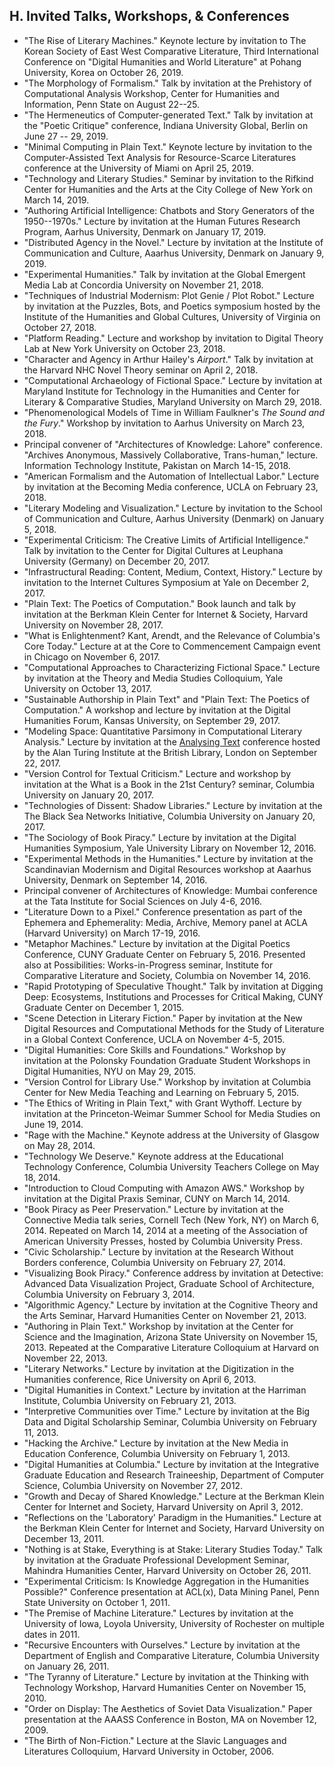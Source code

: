 ## H. Invited Talks, Workshops, & Conferences


- "The Rise of Literary Machines." Keynote lecture by invitation to The Korean Society of East
  West Comparative Literature, Third International Conference on "Digital Humanities and World
Literature" at Pohang University, Korea on October 26, 2019.
- "The Morphology of Formalism." Talk by invitation at the Prehistory of Computational Analysis
  Workshop,  Center for Humanities and Information, Penn State on August 22--25.
- "The Hermeneutics of Computer-generated Text." Talk by invitation at the "Poetic Critique"
  conference, Indiana University Global, Berlin on June 27 -- 29, 2019.
- "Minimal Computing in Plain Text." Keynote lecture by invitation to the Computer-Assisted
  Text Analysis for Resource-Scarce Literatures conference at the University of Miami on April 25, 2019.
- "Technology and Literary Studies." Seminar by invitation to the Rifkind Center for Humanities
  and the Arts at the City College of New York on March 14, 2019.
- "Authoring Artificial Intelligence: Chatbots and Story Generators of the 1950--1970s."
  Lecture by invitation at the Human Futures Research Program, Aarhus University, Denmark on
January 17, 2019.
- "Distributed Agency in the Novel." Lecture by invitation at the Institute of Communication
  and Culture, Aaarhus University, Denmark on January 9, 2019.
- "Experimental Humanities." Talk by invitation at the Global Emergent Media Lab at Concordia
  University on November 21, 2018.
- "Techniques of Industrial Modernism: Plot Genie / Plot Robot." Lecture by invitation at the
  Puzzles, Bots, and Poetics symposium hosted by the Institute of the Humanities and Global
Cultures, University of Virginia on October 27, 2018.
- "Platform Reading." Lecture and workshop by invitation to Digital Theory Lab at New York
  University on October 23, 2018.
- "Character and Agency in Arthur Hailey's *Airport*." Talk by invitation at the Harvard NHC
  Novel Theory seminar on April 2, 2018.
- "Computational Archaeology of Fictional Space." Lecture by invitation at Maryland Institute
  for Technology in the Humanities and Center for Literary & Comparative Studies, Maryland
University on March 29, 2018.
- "Phenomenological Models of Time in William Faulkner's *The Sound and the Fury*." Workshop by
  invitation to Aarhus University on March 23, 2018.
- Principal convener of "Architectures of Knowledge: Lahore" conference.  "Archives Anonymous,
  Massively Collaborative, Trans-human," lecture.  Information Technology Institute, Pakistan
on March 14-15, 2018.
- "American Formalism and the Automation of Intellectual Labor." Lecture by invitation at the
  Becoming Media conference, UCLA on February 23, 2018.
- "Literary Modeling and Visualization." Lecture by invitation to the School of Communication
  and Culture, Aarhus University (Denmark) on January 5, 2018.
- "Experimental Criticism: The Creative Limits of Artificial Intelligence." Talk by invitation
  to the Center for Digital Cultures at Leuphana University (Germany) on December 20, 2017.
- "Infrastructural Reading: Content, Medium, Context, History." Lecture by invitation to the
  Internet Cultures Symposium at Yale on December 2, 2017.
- "Plain Text: The Poetics of Computation." Book launch and talk by invitation at the Berkman
  Klein Center for Internet & Society, Harvard University on November 28, 2017.
- "What is Enlightenment? Kant, Arendt, and the Relevance of Columbia's Core Today." Lecture at
  at the Core to Commencement Campaign event in Chicago on November 6, 2017.
- "Computational Approaches to Characterizing Fictional Space." Lecture by invitation at the
  Theory and Media Studies Colloquium, Yale University on October 13, 2017.
- "Sustainable Authorship in Plain Text" and "Plain Text: The Poetics of Computation." A
  workshop and lecture by invitation at the Digital Humanities Forum, Kansas University, on
September 29, 2017.
- "Modeling Space: Quantitative Parsimony in Computational Literary Analysis." Lecture by
  invitation at the [Analysing
Text](https://web.archive.org/web/20190219200545/https://dongpng.github.io/attached/index.html)
conference hosted by the Alan Turing Institute at the British Library, London on September 22, 2017.
- "Version Control for Textual Criticism." Lecture and workshop by invitation at the What is a
  Book in the 21st Century? seminar, Columbia University on January 20, 2017.
- "Technologies of Dissent: Shadow Libraries." Lecture by invitation at the The Black Sea
  Networks Initiative, Columbia University on January 20, 2017.
- "The Sociology of Book Piracy." Lecture by invitation at the Digital Humanities Symposium,
  Yale University Library on November 12, 2016.
- "Experimental Methods in the Humanities." Lecture by invitation at the Scandinavian Modernism
  and Digital Resources workshop at Aaarhus University, Denmark on September 14, 2016.
- Principal convener of Architectures of Knowledge: Mumbai conference at the Tata Institute for
  Social Sciences on July 4-6, 2016.
- "Literature Down to a Pixel." Conference presentation as part of the Ephemera and
  Ephemerality: Media, Archive, Memory panel at ACLA (Harvard University) on March 17-19, 2016.
- "Metaphor Machines." Lecture by invitation at the Digital Poetics Conference, CUNY Graduate
  Center on February 5, 2016. Presented also at Possibilities: Works-in-Progress seminar,
Institute for Comparative Literature and Society, Columbia on November 14, 2016.
- "Rapid Prototyping of Speculative Thought." Talk by invitation at Digging Deep: Ecosystems,
  Institutions and Processes for Critical Making, CUNY Graduate Center on December 1, 2015.
- "Scene Detection in Literary Fiction." Paper by invitation at the New Digital Resources and
  Computational Methods for the Study of Literature in a Global Context Conference, UCLA on
November 4-5, 2015.
- "Digital Humanities: Core Skills and Foundations." Workshop by invitation at the Polonsky
  Foundation Graduate Student Workshops in Digital Humanities, NYU on May 29, 2015.
- "Version Control for Library Use." Workshop by invitation at Columbia Center for New Media
  Teaching and Learning on February 5, 2015.
- "The Ethics of Writing in Plain Text," with Grant Wythoff. Lecture by invitation at the
  Princeton-Weimar Summer School for Media Studies on June 19, 2014.
- "Rage with the Machine." Keynote address at the University of Glasgow on May 28, 2014.
- "Technology We Deserve." Keynote address at the Educational Technology Conference, Columbia
  University Teachers College on May 18, 2014.
- "Introduction to Cloud Computing with Amazon AWS." Workshop by invitation at the Digital
  Praxis Seminar, CUNY on March 14, 2014.
- "Book Piracy as Peer Preservation." Lecture by invitation at the Connective Media talk
  series, Cornell Tech (New York, NY) on March 6, 2014. Repeated on March 14, 2014 at a meeting
of the Association of American University Presses, hosted by Columbia University Press.
- "Civic Scholarship." Lecture by invitation at the Research Without Borders conference,
  Columbia University on February 27, 2014.
- "Visualizing Book Piracy." Conference address by invitation at Detective: Advanced Data
  Visualization Project, Graduate School of Architecture, Columbia University on February 3, 2014.
- "Algorithmic Agency." Lecture by invitation at the Cognitive Theory and the Arts Seminar,
  Harvard Humanities Center on November 21, 2013.
- "Authoring in Plain Text." Workshop by invitation at the Center for Science and the
  Imagination, Arizona State University on November 15, 2013. Repeated at the Comparative
Literature Colloquium at Harvard on November 22, 2013.
- "Literary Networks." Lecture by invitation at the Digitization in the Humanities conference,
  Rice University on April 6, 2013.
- "Digital Humanities in Context." Lecture by invitation at the Harriman Institute, Columbia
  University on February 21, 2013.
- "Interpretive Communities over Time." Lecture by invitation at the Big Data and Digital
  Scholarship Seminar, Columbia University on February 11, 2013.
- "Hacking the Archive." Lecture by invitation at the New Media in Education Conference,
  Columbia University on February 1, 2013.
- "Digital Humanities at Columbia." Lecture by invitation at the Integrative Graduate Education
  and Research Traineeship, Department of Computer Science, Columbia University on November 27, 2012.
- "Growth and Decay of Shared Knowledge." Lecture at the Berkman Klein Center for Internet and
  Society, Harvard University on April 3, 2012.
- "Reflections on the 'Laboratory' Paradigm in the Humanities." Lecture at the Berkman Klein
  Center for Internet and Society, Harvard University on December 13, 2011.
- "Nothing is at Stake, Everything is at Stake: Literary Studies Today." Talk by invitation at
  the Graduate Professional Development Seminar, Mahindra Humanities Center, Harvard University
on October 26, 2011.
- "Experimental Criticism: Is Knowledge Aggregation in the Humanities Possible?" Conference
  presentation at ACL(x), Data Mining Panel, Penn State University on October 1, 2011.
- "The Premise of Machine Literature." Lectures by invitation at the University of Iowa, Loyola
  University, University of Rochester on multiple dates in 2011.
- "Recursive Encounters with Ourselves." Lecture by invitation at the Department of English and
  Comparative Literature, Columbia University on January 26, 2011.
- "The Tyranny of Literature." Lecture by invitation at the Thinking with Technology Workshop,
  Harvard Humanities Center on November 15, 2010.
- "Order on Display: The Aesthetics of Soviet Data Visualization." Paper presentation at the
  AAASS Conference in Boston, MA on November 12, 2009.
- "The Birth of Non-Fiction." Lecture at the Slavic Languages and Literatures Colloquium,
  Harvard University in October, 2006.

